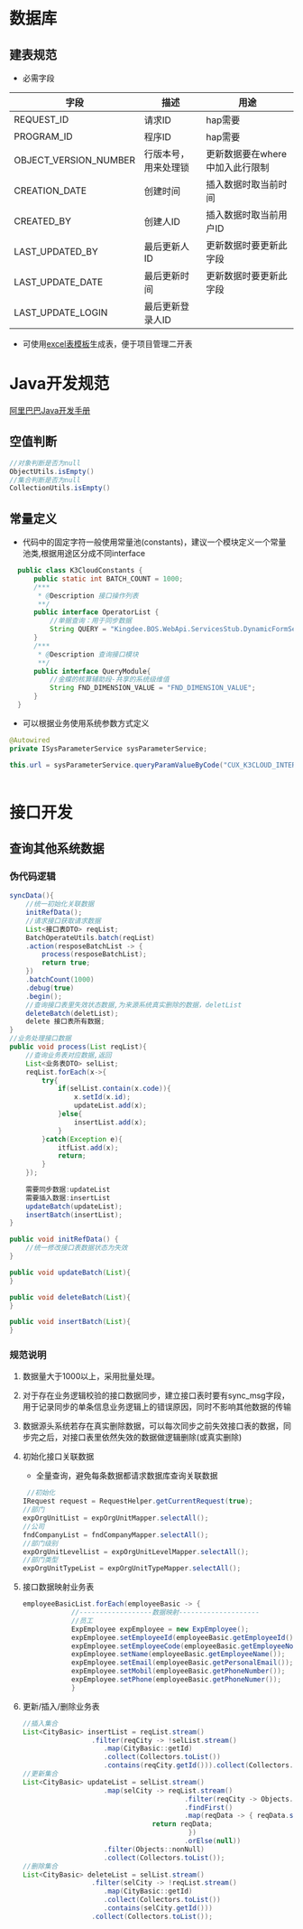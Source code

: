 # 数据库

## 建表规范

- 必需字段

| 字段                  | 描述                 | 用途                            |
| --------------------- | -------------------- | ------------------------------- |
| REQUEST_ID            | 请求ID               | hap需要                         |
| PROGRAM_ID            | 程序ID               | hap需要                         |
| OBJECT_VERSION_NUMBER | 行版本号，用来处理锁 | 更新数据要在where中加入此行限制 |
| CREATION_DATE         | 创建时间             | 插入数据时取当前时间            |
| CREATED_BY            | 创建人ID             | 插入数据时取当前用户ID          |
| LAST_UPDATED_BY       | 最后更新人ID         | 更新数据时要更新此字段          |
| LAST_UPDATE_DATE      | 最后更新时间         | 更新数据时要更新此字段          |
| LAST_UPDATE_LOGIN     | 最后更新登录人ID     |                                 |

- 可使用[excel表模板](D:\项目\新潮\技术总结\表设计模板1.0.xls)生成表，便于项目管理二开表



# Java开发规范

[阿里巴巴Java开发手册](D:\git\doc\阿里巴巴Java开发手册.pdf)

## 空值判断 

```java
//对象判断是否为null
ObjectUtils.isEmpty()
//集合判断是否为null
CollectionUtils.isEmpty()
```

## 常量定义

- 代码中的固定字符一般使用常量池(constants)，建议一个模块定义一个常量池类,根据用途区分成不同interface

```java
  public class K3CloudConstants {
      public static int BATCH_COUNT = 1000;
      /***
       * @Description 接口操作列表
       **/
      public interface OperatorList {
          //单据查询：用于同步数据
          String QUERY = "Kingdee.BOS.WebApi.ServicesStub.DynamicFormService.ExecuteBillQuery";
      }
      /***
       * @Description 查询接口模块
       **/
      public interface QueryModule{
          //金蝶的核算辅助段-共享的系统级维值
          String FND_DIMENSION_VALUE = "FND_DIMENSION_VALUE";
      }
  }
```

  - 可以根据业务使用系统参数方式定义


```java
@Autowired
private ISysParameterService sysParameterService;

this.url = sysParameterService.queryParamValueByCode("CUX_K3CLOUD_INTERFACE_URL", null, null, null, null, null, null, null);
        
```

# 接口开发

## 查询其他系统数据

### 伪代码逻辑

```java
syncData(){
    //统一初始化关联数据
    initRefData();
    //请求接口获取请求数据
    List<接口表DTO> reqList;
    BatchOperateUtils.batch(reqList)
    .action(resposeBatchList -> {
        process(resposeBatchList);
        return true;
    })
    .batchCount(1000)
    .debug(true)
    .begin();
    //查询接口表里失效状态数据,为来源系统真实删除的数据，deletList
    deleteBatch(deletList);
	delete 接口表所有数据;
}
//业务处理接口数据
public void process(List reqList){
	//查询业务表对应数据,返回
    List<业务表DTO> selList;
    reqList.forEach(x->{
        try{
            if(selList.contain(x.code)){
                x.setId(x.id);
                updateList.add(x);
            }else{
                insertList.add(x);
            }
        }catch(Exception e){
            itfList.add(x);
            return;
        }
    });
    
	需要同步数据:updateList
	需要插入数据:insertList
    updateBatch(updateList);
    insertBatch(insertList);
}

public void initRefData() {
    //统一修改接口表数据状态为失效
}

public void updateBatch(List){
}

public void deleteBatch(List){
}

public void insertBatch(List){
}
```

### 规范说明

1. 数据量大于1000以上，采用批量处理。
2. 对于存在业务逻辑校验的接口数据同步，建立接口表时要有sync_msg字段，用于记录同步的单条信息业务逻辑上的错误原因，同时不影响其他数据的传输
3. 数据源头系统若存在真实删除数据，可以每次同步之前失效接口表的数据，同步完之后，对接口表里依然失效的数据做逻辑删除(或真实删除)

2. 初始化接口关联数据

   - 全量查询，避免每条数据都请求数据库查询关联数据

   ```java
    //初始化
   IRequest request = RequestHelper.getCurrentRequest(true);
   //部门
   expOrgUnitList = expOrgUnitMapper.selectAll();
   //公司
   fndCompanyList = fndCompanyMapper.selectAll();
   //部门级别
   expOrgUnitLevelList = expOrgUnitLevelMapper.selectAll();
   //部门类型
   expOrgUnitTypeList = expOrgUnitTypeMapper.selectAll();
   ```
   
3. 接口数据映射业务表

   ```java
   employeeBasicList.forEach(employeeBasic -> {
               //------------------数据映射--------------------
               //员工
               ExpEmployee expEmployee = new ExpEmployee();
               expEmployee.setEmployeeId(employeeBasic.getEmployeeId());
               expEmployee.setEmployeeCode(employeeBasic.getEmployeeNo());
               expEmployee.setName(employeeBasic.getEmployeeName());
               expEmployee.setEmail(employeeBasic.getPersonalEmail());
               expEmployee.setMobil(employeeBasic.getPhoneNumber());
               expEmployee.setPhone(employeeBasic.getPhoneNumer());
               }
   ```

4. 更新/插入/删除业务表

   ```java
   //插入集合
   List<CityBasic> insertList = reqList.stream()
       				.filter(reqCity -> !selList.stream()
                       .map(CityBasic::getId)
                       .collect(Collectors.toList())
                       .contains(reqCity.getId())).collect(Collectors.toList());
   //更新集合
   List<CityBasic> updateList = selList.stream()
                       .map(selCity -> reqList.stream()
                               			   .filter(reqCity -> Objects.equals(selCity.getId(),reqCity.getId()))
                               			   .findFirst()
                               			   .map(reqData -> { reqData.setObjectVersionNumber(selCity.getObjectVersionNumber());
                                   return reqData;
                               				})
                               			   .orElse(null))
                       .filter(Objects::nonNull)
                       .collect(Collectors.toList());
   //删除集合
   List<CityBasic> deleteList = selList.stream()
       				.filter(selCity -> !reqList.stream()
                       .map(CityBasic::getId)
                       .collect(Collectors.toList())
                       .contains(selCity.getId()))
       				.collect(Collectors.toList());
   ```

